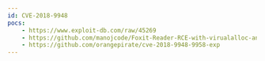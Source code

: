 ```yaml
---
id: CVE-2018-9948
pocs: 
    - https://www.exploit-db.com/raw/45269
    - https://github.com/manojcode/Foxit-Reader-RCE-with-virualalloc-and-shellcode-for-CVE-2018-9948-and-CVE-2018-9958
    - https://github.com/orangepirate/cve-2018-9948-9958-exp
---
```

